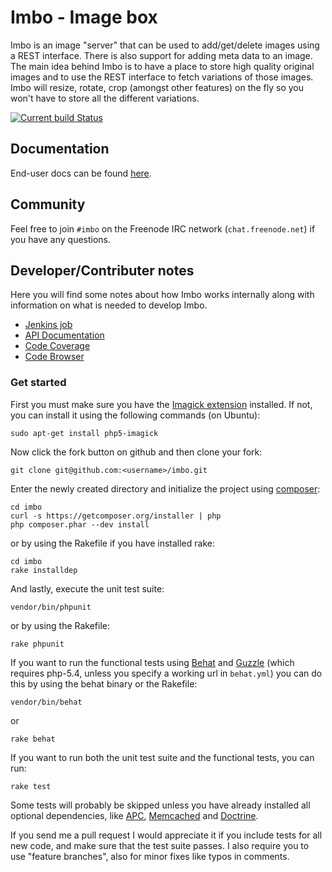 # Imbo - Image box
Imbo is an image "server" that can be used to add/get/delete images using a REST interface. There is also support for adding meta data to an image. The main idea behind Imbo is to have a place to store high quality original images and to use the REST interface to fetch variations of those images. Imbo will resize, rotate, crop (amongst other features) on the fly so you won't have to store all the different variations.

[![Current build Status](https://secure.travis-ci.org/imbo/imbo.png)](http://travis-ci.org/imbo/imbo)

## Documentation
End-user docs can be found [here](http://docs.imbo-project.org/en/latest/).

## Community
Feel free to join `#imbo` on the Freenode IRC network (`chat.freenode.net`) if you have any questions.

## Developer/Contributer notes
Here you will find some notes about how Imbo works internally along with information on what is needed to develop Imbo.

* [Jenkins job](http://ci.starzinger.net/job/Imbo/)
* [API Documentation](http://ci.starzinger.net/job/Imbo/API_Documentation/)
* [Code Coverage](http://ci.starzinger.net/job/Imbo/Code_Coverage/)
* [Code Browser](http://ci.starzinger.net/job/Imbo/Code_Browser/)

### Get started
First you must make sure you have the [Imagick extension](http://pecl.php.net/package/imagick) installed. If not, you can install it using the following commands (on Ubuntu):

    sudo apt-get install php5-imagick

Now click the fork button on github and then clone your fork:

    git clone git@github.com:<username>/imbo.git

Enter the newly created directory and initialize the project using [composer](http://getcomposer.org):

    cd imbo
    curl -s https://getcomposer.org/installer | php
    php composer.phar --dev install

or by using the Rakefile if you have installed rake:

    cd imbo
    rake installdep

And lastly, execute the unit test suite:

    vendor/bin/phpunit

or by using the Rakefile:

    rake phpunit

If you want to run the functional tests using [Behat](http://behat.org/) and [Guzzle](http://guzzlephp.org/) (which requires php-5.4, unless you specify a working url in ``behat.yml``) you can do this by using the behat binary or the Rakefile:

    vendor/bin/behat

or

    rake behat

If you want to run both the unit test suite and the functional tests, you can run:

    rake test

Some tests will probably be skipped unless you have already installed all optional dependencies, like [APC](http://pecl.php.net/package/apc), [Memcached](http://pecl.php.net/package/memcached) and [Doctrine](http://www.doctrine-project.org).

If you send me a pull request I would appreciate it if you include tests for all new code, and make sure that the test suite passes. I also require you to use "feature branches", also for minor fixes like typos in comments.

